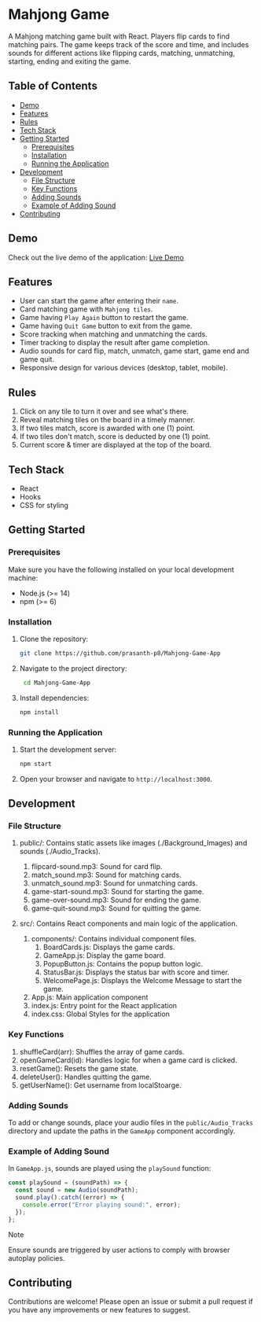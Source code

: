 # Mahjong Game

A Mahjong matching game built with React. Players flip cards to find matching pairs. The game keeps track of the score and time, and includes sounds for different actions like flipping cards, matching, unmatching, starting, ending and exiting the game.

## Table of Contents

- [Demo](#demo)
- [Features](#features)
- [Rules](#rules)
- [Tech Stack](#tech-stack)
- [Getting Started](#getting-started)
  - [Prerequisites](#prerequisites)
  - [Installation](#installation)
  - [Running the Application](#running-the-application)
- [Development](#development)
  - [File Structure](#file-structure)
  - [Key Functions](#key-functions)
  - [Adding Sounds](#adding-sounds)
  - [Example of Adding Sound](#example-of-adding-sound)
- [Contributing](#contributing)

## Demo

Check out the live demo of the application: [Live Demo](https://prasanth-mahjong-game.vercel.app/)

## Features

- User can start the game after entering their `name`.
- Card matching game with `Mahjong tiles`.
- Game having `Play Again` button to restart the game.
- Game having `Quit Game` button to exit from the game.
- Score tracking when matching and unmatching the cards.
- Timer tracking to display the result after game completion.
- Audio sounds for card flip, match, unmatch, game start, game end and game quit.
- Responsive design for various devices (desktop, tablet, mobile).

## Rules

1. Click on any tile to turn it over and see what's there.
2. Reveal matching tiles on the board in a timely manner.
3. If two tiles match, score is awarded with one (1) point.
4. If two tiles don't match, score is deducted by one (1) point.
5. Current score & timer are displayed at the top of the board.

## Tech Stack

- React
- Hooks
- CSS for styling

## Getting Started

### Prerequisites

Make sure you have the following installed on your local development machine:

- Node.js (>= 14)
- npm (>= 6)

### Installation

1. Clone the repository:

   ```bash
   git clone https://github.com/prasanth-p8/Mahjong-Game-App
   ```

2. Navigate to the project directory:

   ```bash
    cd Mahjong-Game-App
   ```

3. Install dependencies:

   ```bash
   npm install
   ```

### Running the Application

1. Start the development server:

   ```bash
   npm start
   ```

2. Open your browser and navigate to `http://localhost:3000`.

## Development

### File Structure

1. public/: Contains static assets like images (./Background_Images) and sounds (./Audio_Tracks).

   1. flipcard-sound.mp3: Sound for card flip.
   2. match_sound.mp3: Sound for matching cards.
   3. unmatch_sound.mp3: Sound for unmatching cards.
   4. game-start-sound.mp3: Sound for starting the game.
   5. game-over-sound.mp3: Sound for ending the game.
   6. game-quit-sound.mp3: Sound for quitting the game.

2. src/: Contains React components and main logic of the application.
   1. components/: Contains individual component files.
      1. BoardCards.js: Displays the game cards.
      2. GameApp.js: Display the game board.
      3. PopupButton.js: Contains the popup button logic.
      4. StatusBar.js: Displays the status bar with score and timer.
      5. WelcomePage.js: Displays the Welcome Message to start the game.
   2. App.js: Main application component
   3. index.js: Entry point for the React application
   4. index.css: Global Styles for the application

### Key Functions

1.  shuffleCard(arr): Shuffles the array of game cards.
2.  openGameCard(id): Handles logic for when a game card is clicked.
3.  resetGame(): Resets the game state.
4.  deleteUser(): Handles quitting the game.
5.  getUserName(): Get username from localStoarge.

### Adding Sounds

To add or change sounds, place your audio files in the `public/Audio_Tracks` directory and update the paths in the `GameApp` component accordingly.

### Example of Adding Sound

In `GameApp.js`, sounds are played using the `playSound` function:

```javascript
const playSound = (soundPath) => {
  const sound = new Audio(soundPath);
  sound.play().catch((error) => {
    console.error("Error playing sound:", error);
  });
};
```

> [!NOTE]
> Ensure sounds are triggered by user actions to comply with browser autoplay policies.

## Contributing

Contributions are welcome! Please open an issue or submit a pull request if you have any improvements or new features to suggest.
